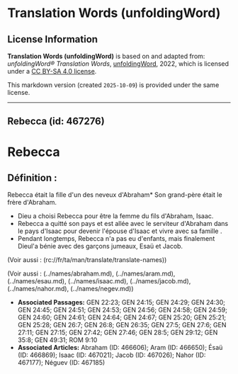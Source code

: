 # Translation Words (unfoldingWord)

## License Information

**Translation Words (unfoldingWord)** is based on and adapted from: _unfoldingWord® Translation Words_, [unfoldingWord](https://unfoldingword.org/utw), 2022, which is licensed under a [CC BY-SA 4.0 license](https://creativecommons.org/licenses/by-sa/4.0/legalcode.en).

This markdown version (created `2025-10-09`) is provided under the same license.



--------------------------------

## Rebecca (id: 467276)

Rebecca
=======

Définition :
------------

Rebecca était la fille d'un des neveux d'Abraham\* Son grand\-père était le frère d'Abraham.

* Dieu a choisi Rebecca pour être la femme du fils d'Abraham, Isaac.
* Rebecca a quitté son pays et est allée avec le serviteur d'Abraham dans le pays d'Isaac pour devenir l'épouse d'Isaac et vivre avec sa famille .
* Pendant longtemps, Rebecca n'a pas eu d'enfants, mais finalement Dieul'a bénie avec des garçons jumeaux, Esaü et Jacob.

(Voir aussi : (rc://fr/ta/man/translate/translate\-names))

(Voir aussi : (../names/abraham.md), (../names/aram.md), (../names/esau.md), (../names/isaac.md), (../names/jacob.md), (../names/nahor.md), (../names/negev.md))

* **Associated Passages:** GEN 22:23; GEN 24:15; GEN 24:29; GEN 24:30; GEN 24:45; GEN 24:51; GEN 24:53; GEN 24:56; GEN 24:58; GEN 24:59; GEN 24:60; GEN 24:61; GEN 24:64; GEN 24:67; GEN 25:20; GEN 25:21; GEN 25:28; GEN 26:7; GEN 26:8; GEN 26:35; GEN 27:5; GEN 27:6; GEN 27:11; GEN 27:15; GEN 27:42; GEN 27:46; GEN 28:5; GEN 29:12; GEN 35:8; GEN 49:31; ROM 9:10
* **Associated Articles:** Abraham (ID: 466606); Aram (ID: 466650); Ésaü (ID: 466869); Isaac (ID: 467021); Jacob (ID: 467026); Nahor (ID: 467177); Néguev (ID: 467185)

